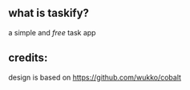 **what is taskify?**
-

a simple and *free* task app

**credits:**
-

design is based on https://github.com/wukko/cobalt
